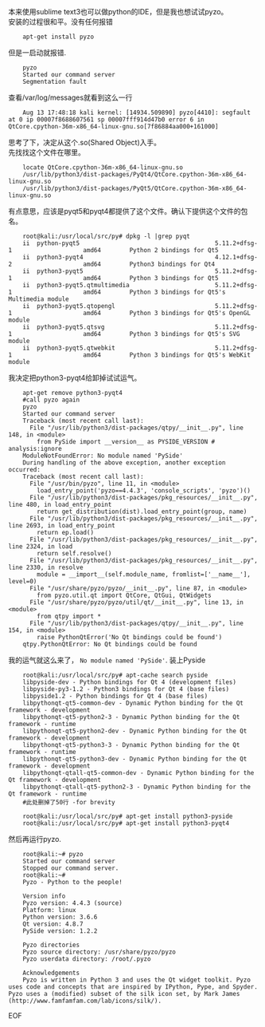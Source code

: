 本来使用sublime text3也可以做python的IDE，但是我也想试试pyzo。  
安装的过程很和平。没有任何报错  

        apt-get install pyzo

但是一启动就报错.  

        pyzo
        Started our command server
        Segmentation fault

查看/var/log/messages就看到这么一行  

        Aug 13 17:48:18 kali kernel: [14934.509890] pyzo[4410]: segfault at 0 ip 00007f8688607561 sp 00007fff914d47b0 error 6 in QtCore.cpython-36m-x86_64-linux-gnu.so[7f86884aa000+161000]

思考了下，决定从这个.so(Shared Object)入手。  
先找找这个文件在哪里。  

        locate QtCore.cpython-36m-x86_64-linux-gnu.so
        /usr/lib/python3/dist-packages/PyQt4/QtCore.cpython-36m-x86_64-linux-gnu.so
        /usr/lib/python3/dist-packages/PyQt5/QtCore.cpython-36m-x86_64-linux-gnu.so

有点意思，应该是pyqt5和pyqt4都提供了这个文件。确认下提供这个文件的包名。  

        root@kali:/usr/local/src/py# dpkg -l |grep pyqt
        ii  python-pyqt5                                      5.11.2+dfsg-1                    amd64        Python 2 bindings for Qt5
        ii  python3-pyqt4                                     4.12.1+dfsg-2                    amd64        Python3 bindings for Qt4
        ii  python3-pyqt5                                     5.11.2+dfsg-1                    amd64        Python 3 bindings for Qt5
        ii  python3-pyqt5.qtmultimedia                        5.11.2+dfsg-1                    amd64        Python 3 bindings for Qt5's Multimedia module
        ii  python3-pyqt5.qtopengl                            5.11.2+dfsg-1                    amd64        Python 3 bindings for Qt5's OpenGL module
        ii  python3-pyqt5.qtsvg                               5.11.2+dfsg-1                    amd64        Python 3 bindings for Qt5's SVG module
        ii  python3-pyqt5.qtwebkit                            5.11.2+dfsg-1                    amd64        Python 3 bindings for Qt5's WebKit module

我决定把python3-pyqt4给卸掉试试运气。  

        apt-get remove python3-pyqt4
        #call pyzo again
        pyzo
        Started our command server
        Traceback (most recent call last):
          File "/usr/lib/python3/dist-packages/qtpy/__init__.py", line 148, in <module>
            from PySide import __version__ as PYSIDE_VERSION # analysis:ignore
        ModuleNotFoundError: No module named 'PySide'
        During handling of the above exception, another exception occurred:
        Traceback (most recent call last):
          File "/usr/bin/pyzo", line 11, in <module>
            load_entry_point('pyzo==4.4.3', 'console_scripts', 'pyzo')()
          File "/usr/lib/python3/dist-packages/pkg_resources/__init__.py", line 480, in load_entry_point
            return get_distribution(dist).load_entry_point(group, name)
          File "/usr/lib/python3/dist-packages/pkg_resources/__init__.py", line 2693, in load_entry_point
            return ep.load()
          File "/usr/lib/python3/dist-packages/pkg_resources/__init__.py", line 2324, in load
            return self.resolve()
          File "/usr/lib/python3/dist-packages/pkg_resources/__init__.py", line 2330, in resolve
            module = __import__(self.module_name, fromlist=['__name__'], level=0)
          File "/usr/share/pyzo/pyzo/__init__.py", line 87, in <module>
            from pyzo.util.qt import QtCore, QtGui, QtWidgets
          File "/usr/share/pyzo/pyzo/util/qt/__init__.py", line 13, in <module>
            from qtpy import *
          File "/usr/lib/python3/dist-packages/qtpy/__init__.py", line 154, in <module>
            raise PythonQtError('No Qt bindings could be found')
        qtpy.PythonQtError: No Qt bindings could be found

我的运气就这么来了， `No module named 'PySide'`. 装上Pyside  

        root@kali:/usr/local/src/py# apt-cache search pyside
        libpyside-dev - Python bindings for Qt 4 (development files)
        libpyside-py3-1.2 - Python3 bindings for Qt 4 (base files)
        libpyside1.2 - Python bindings for Qt 4 (base files)
        libpythonqt-qt5-common-dev - Dynamic Python binding for the Qt framework - development
        libpythonqt-qt5-python2-3 - Dynamic Python binding for the Qt framework - runtime
        libpythonqt-qt5-python2-dev - Dynamic Python binding for the Qt framework - development
        libpythonqt-qt5-python3-3 - Dynamic Python binding for the Qt framework - runtime
        libpythonqt-qt5-python3-dev - Dynamic Python binding for the Qt framework - development
        libpythonqt-qtall-qt5-common-dev - Dynamic Python binding for the Qt framework - development
        libpythonqt-qtall-qt5-python2-3 - Dynamic Python binding for the Qt framework - runtime
        #此处删掉了50行 -for brevity

        root@kali:/usr/local/src/py# apt-get install python3-pyside
        root@kali:/usr/local/src/py# apt-get install python3-pyqt4


然后再运行pyzo.   

        root@kali:~# pyzo
        Started our command server
        Stopped our command server.
        root@kali:~# 
        Pyzo - Python to the people!

        Version info
        Pyzo version: 4.4.3 (source)
        Platform: linux
        Python version: 3.6.6
        Qt version: 4.8.7
        PySide version: 1.2.2

        Pyzo directories
        Pyzo source directory: /usr/share/pyzo/pyzo
        Pyzo userdata directory: /root/.pyzo

        Acknowledgements
        Pyzo is written in Python 3 and uses the Qt widget toolkit. Pyzo uses code and concepts that are inspired by IPython, Pype, and Spyder. Pyzo uses a (modified) subset of the silk icon set, by Mark James (http://www.famfamfam.com/lab/icons/silk/). 

EOF